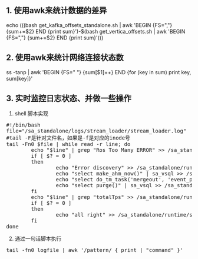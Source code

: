 ## 1. 使用awk来统计数据的差异
echo $(($(bash get_kafka_offsets_standalone.sh | awk 'BEGIN {FS=","} {sum+=$2} END {print sum}')-$(bash get_vertica_offsets.sh | awk 'BEGIN {FS=","} {sum+=$2} END {print sum}')))

## 2. 使用awk来统计网络连接状态数
ss -tanp | awk 'BEGIN {FS=" "} {sum[$1]++} END {for (key in sum) print key, sum[key]}'
## 3. 实时监控日志状态、并做一些操作
1. shell 脚本实现
<pre>
#!/bin/bash
file="/sa_standalone/logs/stream_loader/stream_loader.log"
#tail -F是针对文件名，如果是-f是对应的inode号
tail -Fn0 $file | while read -r line; do
        echo "$line" | grep "Ros Too Many ERROR" >> /sa_standalone/runtime/sl.log 2>&1
        if [ $? = 0 ]
        then
                echo "Error discovery" >> /sa_standalone/runtime/sl.log 2>&1
                echo "select make_ahm_now()" | sa_vsql >> /sa_standalone/runtime/vert.log 2>&1
                echo "select do_tm_task('mergeout', 'event_p1')" | sa_vsql >> /sa_standalone/runtime/vert.log 2>&1
                echo "select purge()" | sa_vsql >> /sa_standalone/runtime/vert.log 2>&1
        fi
        echo "$line" | grep "totalTps" >> /sa_standalone/runtime/sl.log 2>&1
        if [ $? = 0 ]
        then
                echo "all right" >> /sa_standalone/runtime/sl.log 2>&1
        fi
done
</pre>
2. 通过一句话脚本执行
<pre>
tail -fn0 logfile | awk '/pattern/ { print | "command" }'
</pre>
